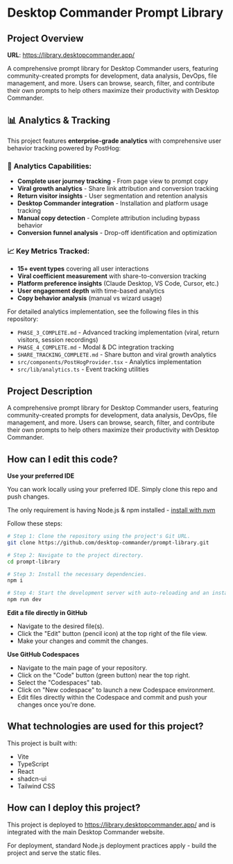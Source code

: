 # Desktop Commander Prompt Library

## Project Overview

**URL**: https://library.desktopcommander.app/

A comprehensive prompt library for Desktop Commander users, featuring community-created prompts for development, data analysis, DevOps, file management, and more. Users can browse, search, filter, and contribute their own prompts to help others maximize their productivity with Desktop Commander.

## 📊 Analytics & Tracking

This project features **enterprise-grade analytics** with comprehensive user behavior tracking powered by PostHog:

### 🎯 **Analytics Capabilities:**
- **Complete user journey tracking** - From page view to prompt copy
- **Viral growth analytics** - Share link attribution and conversion tracking  
- **Return visitor insights** - User segmentation and retention analysis
- **Desktop Commander integration** - Installation and platform usage tracking
- **Manual copy detection** - Complete attribution including bypass behavior
- **Conversion funnel analysis** - Drop-off identification and optimization

### 📈 **Key Metrics Tracked:**
- **15+ event types** covering all user interactions
- **Viral coefficient measurement** with share-to-conversion tracking
- **Platform preference insights** (Claude Desktop, VS Code, Cursor, etc.)
- **User engagement depth** with time-based analytics
- **Copy behavior analysis** (manual vs wizard usage)

For detailed analytics implementation, see the following files in this repository:
- `PHASE_3_COMPLETE.md` - Advanced tracking implementation (viral, return visitors, session recordings)
- `PHASE_4_COMPLETE.md` - Modal & DC integration tracking 
- `SHARE_TRACKING_COMPLETE.md` - Share button and viral growth analytics
- `src/components/PostHogProvider.tsx` - Analytics implementation
- `src/lib/analytics.ts` - Event tracking utilities

## Project Description

A comprehensive prompt library for Desktop Commander users, featuring community-created prompts for development, data analysis, DevOps, file management, and more. Users can browse, search, filter, and contribute their own prompts to help others maximize their productivity with Desktop Commander.

## How can I edit this code?

**Use your preferred IDE**

You can work locally using your preferred IDE. Simply clone this repo and push changes.

The only requirement is having Node.js & npm installed - [install with nvm](https://github.com/nvm-sh/nvm#installing-and-updating)

Follow these steps:

```sh
# Step 1: Clone the repository using the project's Git URL.
git clone https://github.com/desktop-commander/prompt-library.git

# Step 2: Navigate to the project directory.
cd prompt-library

# Step 3: Install the necessary dependencies.
npm i

# Step 4: Start the development server with auto-reloading and an instant preview.
npm run dev
```

**Edit a file directly in GitHub**

- Navigate to the desired file(s).
- Click the "Edit" button (pencil icon) at the top right of the file view.
- Make your changes and commit the changes.

**Use GitHub Codespaces**

- Navigate to the main page of your repository.
- Click on the "Code" button (green button) near the top right.
- Select the "Codespaces" tab.
- Click on "New codespace" to launch a new Codespace environment.
- Edit files directly within the Codespace and commit and push your changes once you're done.

## What technologies are used for this project?

This project is built with:

- Vite
- TypeScript
- React
- shadcn-ui
- Tailwind CSS

## How can I deploy this project?

This project is deployed to https://library.desktopcommander.app/ and is integrated with the main Desktop Commander website.

For deployment, standard Node.js deployment practices apply - build the project and serve the static files.

